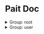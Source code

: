 # Pait Doc
<details><summary>Group: root</summary>

### Name: RaiseTipHandler.post



**Desc**:test pait raise tip

|Author|Status|func|summary|
|---|---|---|---|
|so1n|<font color=#DC143C>abandoned</font>|<abbr title="file:/home/so1n/github/pait/example/param_verify/tornado_example.py;line: 35">RaiseTipHandler.post</abbr>||
- Path: /api/raise_tip$
- Method: post
- Request:
    - Body Param

        |param name|type|default value|description|other|
        |---|---|---|---|---|
        |age|integer|**`Required`**|age|{'exclusiveMinimum': 1, 'exclusiveMaximum': 100}|
        |uid|integer|**`Required`**|user id|{'exclusiveMinimum': 10, 'exclusiveMaximum': 1000}|
        |user_name|string|**`Required`**|user name|{'maxLength': 4, 'minLength': 2}|
    - Header Param

        |param name|type|default value|description|other|
        |---|---|---|---|---|
        |content_type|string|**`Required`**|content-type||
- Response:

    - UserSuccessRespModel

        |status code|media type|description|
        |---|---|---|
        |200|application/json|success response|
        - Header
            {'cookie': 'xxx'}
        - Response Data

            |param name|type|default value|description|other|
            |---|---|---|---|---|
            |code|integer|0|api code||
            |data.age|integer|99|age|{'exclusiveMinimum': 1, 'exclusiveMaximum': 100}|
            |data.content_type|string|application/json|content-type||
            |data.uid|integer|666|user id|{'exclusiveMinimum': 10, 'exclusiveMaximum': 1000}|
            |data.user_name|string|mock_name|user name|{'maxLength': 10, 'minLength': 2}|
            |msg|string|success|api status msg||
        - Example Response Json Data

            ```json
            {
              "code": 0,
              "msg": "success",
              "data": {
                "uid": 666,
                "user_name": "mock_name",
                "age": 99,
                "sex": "man",
                "content_type": "application/json"
              }
            }
            ```

    - FailRespModel

        |status code|media type|description|
        |---|---|---|
        |200|application/json|fail response|
        - Response Data

            |param name|type|default value|description|other|
            |---|---|---|---|---|
            |code|integer|1|api code||
            |msg|string|fail|api status msg||
        - Example Response Json Data

            ```json
            {
              "code": 1,
              "msg": "fail"
            }
            ```


### Name: TestPaitModelHanler.post



**Desc**:Test Field

|Author|Status|func|summary|
|---|---|---|---|
|so1n|<font color=#00BFFF>test</font>|<abbr title="file:/home/so1n/github/pait/example/param_verify/tornado_example.py;line: 283">TestPaitModelHanler.post</abbr>||
- Path: /api/pait_model$
- Method: post
- Request:
    - Body Param

        |param name|type|default value|description|other|
        |---|---|---|---|---|
        |age|integer|**`Required`**|age|{'exclusiveMinimum': 1, 'exclusiveMaximum': 100}|
    - Header Param

        |param name|type|default value|description|other|
        |---|---|---|---|---|
        |user-agent|string|**`Required`**|user agent||
    - Query Param

        |param name|type|default value|description|other|
        |---|---|---|---|---|
        |uid|integer|**`Required`**|user id|{'exclusiveMinimum': 10, 'exclusiveMaximum': 1000}|
        |user_name|string|**`Required`**|user name|{'maxLength': 4, 'minLength': 2}|
- Response:

    - UserSuccessRespModel

        |status code|media type|description|
        |---|---|---|
        |200|application/json|success response|
        - Header
            {'cookie': 'xxx'}
        - Response Data

            |param name|type|default value|description|other|
            |---|---|---|---|---|
            |code|integer|0|api code||
            |data.age|integer|99|age|{'exclusiveMinimum': 1, 'exclusiveMaximum': 100}|
            |data.content_type|string|application/json|content-type||
            |data.uid|integer|666|user id|{'exclusiveMinimum': 10, 'exclusiveMaximum': 1000}|
            |data.user_name|string|mock_name|user name|{'maxLength': 10, 'minLength': 2}|
            |msg|string|success|api status msg||
        - Example Response Json Data

            ```json
            {
              "code": 0,
              "msg": "success",
              "data": {
                "uid": 666,
                "user_name": "mock_name",
                "age": 99,
                "sex": "man",
                "content_type": "application/json"
              }
            }
            ```

    - FailRespModel

        |status code|media type|description|
        |---|---|---|
        |200|application/json|fail response|
        - Response Data

            |param name|type|default value|description|other|
            |---|---|---|---|---|
            |code|integer|1|api code||
            |msg|string|fail|api status msg||
        - Example Response Json Data

            ```json
            {
              "code": 1,
              "msg": "fail"
            }
            ```


### Name: TestDependContextmanagerHanler.get

|Author|Status|func|summary|
|---|---|---|---|
|so1n|<font color=#00BFFF>test</font>|<abbr title="file:/home/so1n/github/pait/example/param_verify/tornado_example.py;line: 295">TestDependContextmanagerHanler.get</abbr>||
- Path: /api/check_depend_contextmanager$
- Method: get
- Request:
    - Query Param

        |param name|type|default value|description|other|
        |---|---|---|---|---|
        |is_raise|boolean|False|None||
        |uid|integer|**`Required`**|user id|{'exclusiveMinimum': 10, 'exclusiveMaximum': 1000}|
- Response:

    - SuccessRespModel

        |status code|media type|description|
        |---|---|---|
        |200|application/json|success response|
        - Response Data

            |param name|type|default value|description|other|
            |---|---|---|---|---|
            |code|integer|0|api code||
            |msg|string|success|api status msg||
        - Example Response Json Data

            ```json
            {
              "code": 0,
              "msg": "success"
            }
            ```


### Name: TestDependAsyncContextmanagerHanler.get

|Author|Status|func|summary|
|---|---|---|---|
|so1n|<font color=#00BFFF>test</font>|<abbr title="file:/home/so1n/github/pait/example/param_verify/tornado_example.py;line: 303">TestDependAsyncContextmanagerHanler.get</abbr>||
- Path: /api/check_depend_async_contextmanager$
- Method: get
- Request:
    - Query Param

        |param name|type|default value|description|other|
        |---|---|---|---|---|
        |is_raise|boolean|False|None||
        |uid|integer|**`Required`**|user id|{'exclusiveMinimum': 10, 'exclusiveMaximum': 1000}|
- Response:

    - SuccessRespModel

        |status code|media type|description|
        |---|---|---|
        |200|application/json|success response|
        - Response Data

            |param name|type|default value|description|other|
            |---|---|---|---|---|
            |code|integer|0|api code||
            |msg|string|success|api status msg||
        - Example Response Json Data

            ```json
            {
              "code": 0,
              "msg": "success"
            }
            ```


### Name: TestPreDependContextmanagerHanler.get

|Author|Status|func|summary|
|---|---|---|---|
|so1n|<font color=#00BFFF>test</font>|<abbr title="file:/home/so1n/github/pait/example/param_verify/tornado_example.py;line: 311">TestPreDependContextmanagerHanler.get</abbr>||
- Path: /api/check_pre_depend_contextmanager$
- Method: get
- Request:
    - Query Param

        |param name|type|default value|description|other|
        |---|---|---|---|---|
        |is_raise|boolean|False|None||
        |uid|integer|**`Required`**|user id|{'exclusiveMinimum': 10, 'exclusiveMaximum': 1000}|
- Response:

    - SuccessRespModel

        |status code|media type|description|
        |---|---|---|
        |200|application/json|success response|
        - Response Data

            |param name|type|default value|description|other|
            |---|---|---|---|---|
            |code|integer|0|api code||
            |msg|string|success|api status msg||
        - Example Response Json Data

            ```json
            {
              "code": 0,
              "msg": "success"
            }
            ```


### Name: TestPreDependAsyncContextmanagerHanler.get

|Author|Status|func|summary|
|---|---|---|---|
|so1n|<font color=#00BFFF>test</font>|<abbr title="file:/home/so1n/github/pait/example/param_verify/tornado_example.py;line: 325">TestPreDependAsyncContextmanagerHanler.get</abbr>||
- Path: /api/check_pre_depend_async_contextmanager$
- Method: get
- Request:
    - Query Param

        |param name|type|default value|description|other|
        |---|---|---|---|---|
        |is_raise|boolean|False|None||
        |uid|integer|**`Required`**|user id|{'exclusiveMinimum': 10, 'exclusiveMaximum': 1000}|
- Response:

    - SuccessRespModel

        |status code|media type|description|
        |---|---|---|
        |200|application/json|success response|
        - Response Data

            |param name|type|default value|description|other|
            |---|---|---|---|---|
            |code|integer|0|api code||
            |msg|string|success|api status msg||
        - Example Response Json Data

            ```json
            {
              "code": 0,
              "msg": "success"
            }
            ```


### Name: GetRedocHtmlHandle.get

|Author|Status|func|summary|
|---|---|---|---|
||undefined|<abbr title="file:/home/so1n/github/pait/pait/app/tornado/_route.py;line: 58">add_doc_route.<locals>.GetRedocHtmlHandle.get</abbr>||
- Path: /redoc$
- Method: get
- Request:
    - Query Param

        |param name|type|default value|description|other|
        |---|---|---|---|---|
        |pin_code|string||None||
- Response:


### Name: GetSwaggerUiHtmlHandle.get

|Author|Status|func|summary|
|---|---|---|---|
||undefined|<abbr title="file:/home/so1n/github/pait/pait/app/tornado/_route.py;line: 63">add_doc_route.<locals>.GetSwaggerUiHtmlHandle.get</abbr>||
- Path: /swagger$
- Method: get
- Request:
    - Query Param

        |param name|type|default value|description|other|
        |---|---|---|---|---|
        |pin_code|string||None||
- Response:


### Name: OpenApiHandle.get

|Author|Status|func|summary|
|---|---|---|---|
||undefined|<abbr title="file:/home/so1n/github/pait/pait/app/tornado/_route.py;line: 68">add_doc_route.<locals>.OpenApiHandle.get</abbr>||
- Path: /openapi.json$
- Method: get
- Request:
    - Query Param

        |param name|type|default value|description|other|
        |---|---|---|---|---|
        |pin_code|string||None||
- Response:


</details><details><summary>Group: user</summary>

### Name: TestGetHandler.get



**Desc**:Test Field

|Author|Status|func|summary|
|---|---|---|---|
|so1n|<font color=#32CD32>release</font>|<abbr title="file:/home/so1n/github/pait/example/param_verify/tornado_example.py;line: 100">TestGetHandler.get</abbr>||
- Path: /api/get/(?P<age>\w+)$
- Method: get
- Request:
    - Multiquery Param

        |param name|type|default value|description|other|
        |---|---|---|---|---|
        |multi_user_name|array|**`Required`**|user name|{'maxLength': 4, 'minLength': 2, 'items': {'type': 'string', 'minLength': 2, 'maxLength': 4}}|
    - Path Param

        |param name|type|default value|description|other|
        |---|---|---|---|---|
        |age|integer|**`Required`**|age||
    - Query Param

        |param name|type|default value|description|other|
        |---|---|---|---|---|
        |email|string|example@xxx.com|user email||
        |sex|enum|Only choose from: `man`,`woman`|sex|{'enum': ['man', 'woman']}|
        |uid|integer|**`Required`**|user id|{'exclusiveMinimum': 10, 'exclusiveMaximum': 1000}|
        |user_name|string|**`Required`**|user name|{'maxLength': 4, 'minLength': 2}|
- Response:

    - UserSuccessRespModel2

        |status code|media type|description|
        |---|---|---|
        |200|application/json|success response|
        - Header
            {'cookie': 'xxx'}
        - Response Data

            |param name|type|default value|description|other|
            |---|---|---|---|---|
            |code|integer|0|api code||
            |data.age|integer|**`Required`**|age|{'exclusiveMinimum': 1, 'exclusiveMaximum': 100, 'example': 99}|
            |data.email|string|**`Required`**|user email|{'example': 'example@so1n.me'}|
            |data.multi_user_name|array|**`Required`**|user name|{'maxLength': 4, 'minLength': 2, 'example': ('mock_name',), 'items': {'type': 'string', 'minLength': 2, 'maxLength': 4}}|
            |data.uid|integer|**`Required`**|user id|{'exclusiveMinimum': 10, 'exclusiveMaximum': 1000, 'example': 666}|
            |data.user_name|string|**`Required`**|user name|{'maxLength': 10, 'minLength': 2, 'example': 'mock_name'}|
            |msg|string|success|api status msg||
        - Example Response Json Data

            ```json
            {
              "code": 0,
              "msg": "success",
              "data": {
                "uid": 666,
                "user_name": "mock_name",
                "multi_user_name": [],
                "sex": "man",
                "age": 99,
                "email": "example@so1n.me"
              }
            }
            ```

    - FailRespModel

        |status code|media type|description|
        |---|---|---|
        |200|application/json|fail response|
        - Response Data

            |param name|type|default value|description|other|
            |---|---|---|---|---|
            |code|integer|1|api code||
            |msg|string|fail|api status msg||
        - Example Response Json Data

            ```json
            {
              "code": 1,
              "msg": "fail"
            }
            ```


### Name: TestMockHandler.get



**Desc**:Test Field

|Author|Status|func|summary|
|---|---|---|---|
|so1n|<font color=#32CD32>release</font>|<abbr title="file:/home/so1n/github/pait/example/param_verify/tornado_example.py;line: 134">TestMockHandler.get</abbr>||
- Path: /api/mock/(?P<age>\w+)$
- Method: get
- Request:
    - Multiquery Param

        |param name|type|default value|description|other|
        |---|---|---|---|---|
        |multi_user_name|array|**`Required`**|user name|{'maxLength': 4, 'minLength': 2, 'items': {'type': 'string', 'minLength': 2, 'maxLength': 4}}|
    - Path Param

        |param name|type|default value|description|other|
        |---|---|---|---|---|
        |age|integer|**`Required`**|age||
    - Query Param

        |param name|type|default value|description|other|
        |---|---|---|---|---|
        |email|string|example@xxx.com|user email||
        |sex|enum|Only choose from: `man`,`woman`|sex|{'enum': ['man', 'woman']}|
        |uid|integer|**`Required`**|user id|{'exclusiveMinimum': 10, 'exclusiveMaximum': 1000}|
        |user_name|string|**`Required`**|user name|{'maxLength': 4, 'minLength': 2}|
- Response:

    - UserSuccessRespModel2

        |status code|media type|description|
        |---|---|---|
        |200|application/json|success response|
        - Header
            {'cookie': 'xxx'}
        - Response Data

            |param name|type|default value|description|other|
            |---|---|---|---|---|
            |code|integer|0|api code||
            |data.age|integer|**`Required`**|age|{'exclusiveMinimum': 1, 'exclusiveMaximum': 100, 'example': 99}|
            |data.email|string|**`Required`**|user email|{'example': 'example@so1n.me'}|
            |data.multi_user_name|array|**`Required`**|user name|{'maxLength': 4, 'minLength': 2, 'example': ('mock_name',), 'items': {'type': 'string', 'minLength': 2, 'maxLength': 4}}|
            |data.uid|integer|**`Required`**|user id|{'exclusiveMinimum': 10, 'exclusiveMaximum': 1000, 'example': 666}|
            |data.user_name|string|**`Required`**|user name|{'maxLength': 10, 'minLength': 2, 'example': 'mock_name'}|
            |msg|string|success|api status msg||
        - Example Response Json Data

            ```json
            {
              "code": 0,
              "msg": "success",
              "data": {
                "uid": 666,
                "user_name": "mock_name",
                "multi_user_name": [],
                "sex": "man",
                "age": 99,
                "email": "example@so1n.me"
              }
            }
            ```

    - FailRespModel

        |status code|media type|description|
        |---|---|---|
        |200|application/json|fail response|
        - Response Data

            |param name|type|default value|description|other|
            |---|---|---|---|---|
            |code|integer|1|api code||
            |msg|string|fail|api status msg||
        - Example Response Json Data

            ```json
            {
              "code": 1,
              "msg": "fail"
            }
            ```


### Name: TestPostHandler.post



**Desc**:Test Method:Post Pydantic Model

|Author|Status|func|summary|
|---|---|---|---|
|so1n|<font color=#32CD32>release</font>|<abbr title="file:/home/so1n/github/pait/example/param_verify/tornado_example.py;line: 56">TestPostHandler.post</abbr>||
- Path: /api/post$
- Method: post
- Request:
    - Body Param

        |param name|type|default value|description|other|
        |---|---|---|---|---|
        |age|integer|**`Required`**|age|{'exclusiveMinimum': 1, 'exclusiveMaximum': 100}|
        |sex|enum|Only choose from: `man`,`woman`|sex|{'enum': ['man', 'woman']}|
        |uid|integer|**`Required`**|user id|{'exclusiveMinimum': 10, 'exclusiveMaximum': 1000}|
        |user_name|string|**`Required`**|user name|{'maxLength': 4, 'minLength': 2}|
    - Header Param

        |param name|type|default value|description|other|
        |---|---|---|---|---|
        |Content-Type|string|**`Required`**|content-type||
- Response:

    - UserSuccessRespModel

        |status code|media type|description|
        |---|---|---|
        |200|application/json|success response|
        - Header
            {'cookie': 'xxx'}
        - Response Data

            |param name|type|default value|description|other|
            |---|---|---|---|---|
            |code|integer|0|api code||
            |data.age|integer|99|age|{'exclusiveMinimum': 1, 'exclusiveMaximum': 100}|
            |data.content_type|string|application/json|content-type||
            |data.uid|integer|666|user id|{'exclusiveMinimum': 10, 'exclusiveMaximum': 1000}|
            |data.user_name|string|mock_name|user name|{'maxLength': 10, 'minLength': 2}|
            |msg|string|success|api status msg||
        - Example Response Json Data

            ```json
            {
              "code": 0,
              "msg": "success",
              "data": {
                "uid": 666,
                "user_name": "mock_name",
                "age": 99,
                "sex": "man",
                "content_type": "application/json"
              }
            }
            ```

    - FailRespModel

        |status code|media type|description|
        |---|---|---|
        |200|application/json|fail response|
        - Response Data

            |param name|type|default value|description|other|
            |---|---|---|---|---|
            |code|integer|1|api code||
            |msg|string|fail|api status msg||
        - Example Response Json Data

            ```json
            {
              "code": 1,
              "msg": "fail"
            }
            ```


### Name: TestDependHandler.post



**Desc**:Test Method:Post request, Pydantic Model

|Author|Status|func|summary|
|---|---|---|---|
|so1n|<font color=#32CD32>release</font>|<abbr title="file:/home/so1n/github/pait/example/param_verify/tornado_example.py;line: 79">TestDependHandler.post</abbr>||
- Path: /api/depend$
- Method: post
- Request:
    - Body Param

        |param name|type|default value|description|other|
        |---|---|---|---|---|
        |age|integer|**`Required`**|age|{'exclusiveMinimum': 1, 'exclusiveMaximum': 100}|
    - Header Param

        |param name|type|default value|description|other|
        |---|---|---|---|---|
        |user-agent|string|**`Required`**|user agent||
    - Query Param

        |param name|type|default value|description|other|
        |---|---|---|---|---|
        |uid|integer|**`Required`**|user id|{'exclusiveMinimum': 10, 'exclusiveMaximum': 1000}|
        |user_name|string|**`Required`**|user name|{'maxLength': 4, 'minLength': 2}|
- Response:

    - UserSuccessRespModel

        |status code|media type|description|
        |---|---|---|
        |200|application/json|success response|
        - Header
            {'cookie': 'xxx'}
        - Response Data

            |param name|type|default value|description|other|
            |---|---|---|---|---|
            |code|integer|0|api code||
            |data.age|integer|99|age|{'exclusiveMinimum': 1, 'exclusiveMaximum': 100}|
            |data.content_type|string|application/json|content-type||
            |data.uid|integer|666|user id|{'exclusiveMinimum': 10, 'exclusiveMaximum': 1000}|
            |data.user_name|string|mock_name|user name|{'maxLength': 10, 'minLength': 2}|
            |msg|string|success|api status msg||
        - Example Response Json Data

            ```json
            {
              "code": 0,
              "msg": "success",
              "data": {
                "uid": 666,
                "user_name": "mock_name",
                "age": 99,
                "sex": "man",
                "content_type": "application/json"
              }
            }
            ```

    - FailRespModel

        |status code|media type|description|
        |---|---|---|
        |200|application/json|fail response|
        - Response Data

            |param name|type|default value|description|other|
            |---|---|---|---|---|
            |code|integer|1|api code||
            |msg|string|fail|api status msg||
        - Example Response Json Data

            ```json
            {
              "code": 1,
              "msg": "fail"
            }
            ```


### Name: TestOtherFieldHandler.post

|Author|Status|func|summary|
|---|---|---|---|
|so1n|<font color=#32CD32>release</font>|<abbr title="file:/home/so1n/github/pait/example/param_verify/tornado_example.py;line: 252">TestOtherFieldHandler.post</abbr>||
- Path: /api/other_field$
- Method: post
- Request:
    - Cookie Param

        |param name|type|default value|description|other|
        |---|---|---|---|---|
        |cookie|object|**`Required`**|cookie||
    - File Param

        |param name|type|default value|description|other|
        |---|---|---|---|---|
        |upload_file|object|**`Required`**|upload file||
    - Form Param

        |param name|type|default value|description|other|
        |---|---|---|---|---|
        |a|string|**`Required`**|form data||
        |b|string|**`Required`**|form data||
    - Multiform Param

        |param name|type|default value|description|other|
        |---|---|---|---|---|
        |c|array|**`Required`**|form data|{'items': {'type': 'string'}}|
- Response:


### Name: TestSameAliasHandler.get

|Author|Status|func|summary|
|---|---|---|---|
|so1n|<font color=#32CD32>release</font>|<abbr title="file:/home/so1n/github/pait/example/param_verify/tornado_example.py;line: 239">TestSameAliasHandler.get</abbr>||
- Path: /api/same_alias$
- Method: get
- Request:
    - Header Param

        |param name|type|default value|description|other|
        |---|---|---|---|---|
        |token|string||None||
    - Query Param

        |param name|type|default value|description|other|
        |---|---|---|---|---|
        |token|string||None||
- Response:


### Name: TestCbvHandler.get



**Desc**:Text Pydantic Model and Field

|Author|Status|func|summary|
|---|---|---|---|
|so1n|<font color=#32CD32>release</font>|<abbr title="file:/home/so1n/github/pait/example/param_verify/tornado_example.py;line: 341">TestCbvHandler.get</abbr>||
- Path: /api/cbv$
- Method: get
- Request:
    - Header Param

        |param name|type|default value|description|other|
        |---|---|---|---|---|
        |user-agent|string|**`Required`**|ua||
    - Query Param

        |param name|type|default value|description|other|
        |---|---|---|---|---|
        |age|integer|**`Required`**|age|{'exclusiveMinimum': 1, 'exclusiveMaximum': 100}|
        |email|string|example@xxx.com|user email||
        |uid|integer|**`Required`**|user id|{'exclusiveMinimum': 10, 'exclusiveMaximum': 1000}|
        |user_name|string|**`Required`**|user name|{'maxLength': 4, 'minLength': 2}|
- Response:

    - UserSuccessRespModel2

        |status code|media type|description|
        |---|---|---|
        |200|application/json|success response|
        - Header
            {'cookie': 'xxx'}
        - Response Data

            |param name|type|default value|description|other|
            |---|---|---|---|---|
            |code|integer|0|api code||
            |data.age|integer|**`Required`**|age|{'exclusiveMinimum': 1, 'exclusiveMaximum': 100, 'example': 99}|
            |data.email|string|**`Required`**|user email|{'example': 'example@so1n.me'}|
            |data.multi_user_name|array|**`Required`**|user name|{'maxLength': 4, 'minLength': 2, 'example': ('mock_name',), 'items': {'type': 'string', 'minLength': 2, 'maxLength': 4}}|
            |data.uid|integer|**`Required`**|user id|{'exclusiveMinimum': 10, 'exclusiveMaximum': 1000, 'example': 666}|
            |data.user_name|string|**`Required`**|user name|{'maxLength': 10, 'minLength': 2, 'example': 'mock_name'}|
            |msg|string|success|api status msg||
        - Example Response Json Data

            ```json
            {
              "code": 0,
              "msg": "success",
              "data": {
                "uid": 666,
                "user_name": "mock_name",
                "multi_user_name": [],
                "sex": "man",
                "age": 99,
                "email": "example@so1n.me"
              }
            }
            ```

    - FailRespModel

        |status code|media type|description|
        |---|---|---|
        |200|application/json|fail response|
        - Response Data

            |param name|type|default value|description|other|
            |---|---|---|---|---|
            |code|integer|1|api code||
            |msg|string|fail|api status msg||
        - Example Response Json Data

            ```json
            {
              "code": 1,
              "msg": "fail"
            }
            ```


### Name: TestCbvHandler.post



**Desc**:test cbv post method

|Author|Status|func|summary|
|---|---|---|---|
|so1n|<font color=#32CD32>release</font>|<abbr title="file:/home/so1n/github/pait/example/param_verify/tornado_example.py;line: 359">TestCbvHandler.post</abbr>||
- Path: /api/cbv$
- Method: post
- Request:
    - Body Param

        |param name|type|default value|description|other|
        |---|---|---|---|---|
        |age|integer|**`Required`**|age|{'exclusiveMinimum': 1, 'exclusiveMaximum': 100}|
        |uid|integer|**`Required`**|user id|{'exclusiveMinimum': 10, 'exclusiveMaximum': 1000}|
        |user_name|string|**`Required`**|user name|{'maxLength': 4, 'minLength': 2}|
    - Header Param

        |param name|type|default value|description|other|
        |---|---|---|---|---|
        |user-agent|string|**`Required`**|ua||
- Response:

    - UserSuccessRespModel

        |status code|media type|description|
        |---|---|---|
        |200|application/json|success response|
        - Header
            {'cookie': 'xxx'}
        - Response Data

            |param name|type|default value|description|other|
            |---|---|---|---|---|
            |code|integer|0|api code||
            |data.age|integer|99|age|{'exclusiveMinimum': 1, 'exclusiveMaximum': 100}|
            |data.content_type|string|application/json|content-type||
            |data.uid|integer|666|user id|{'exclusiveMinimum': 10, 'exclusiveMaximum': 1000}|
            |data.user_name|string|mock_name|user name|{'maxLength': 10, 'minLength': 2}|
            |msg|string|success|api status msg||
        - Example Response Json Data

            ```json
            {
              "code": 0,
              "msg": "success",
              "data": {
                "uid": 666,
                "user_name": "mock_name",
                "age": 99,
                "sex": "man",
                "content_type": "application/json"
              }
            }
            ```

    - FailRespModel

        |status code|media type|description|
        |---|---|---|
        |200|application/json|fail response|
        - Response Data

            |param name|type|default value|description|other|
            |---|---|---|---|---|
            |code|integer|1|api code||
            |msg|string|fail|api status msg||
        - Example Response Json Data

            ```json
            {
              "code": 1,
              "msg": "fail"
            }
            ```


### Name: TestCheckParamHandler.get



**Desc**:Test check param

|Author|Status|func|summary|
|---|---|---|---|
|so1n|<font color=#32CD32>release</font>|<abbr title="file:/home/so1n/github/pait/example/param_verify/tornado_example.py;line: 169">TestCheckParamHandler.get</abbr>||
- Path: /api/check_param$
- Method: get
- Request:
    - Query Param

        |param name|type|default value|description|other|
        |---|---|---|---|---|
        |age|integer|**`Required`**|age|{'exclusiveMinimum': 1, 'exclusiveMaximum': 100}|
        |alias_user_name|string|None|user name|{'maxLength': 4, 'minLength': 2}|
        |birthday|string|None|birthday||
        |email|string|example@xxx.com|user email||
        |sex|enum|Only choose from: `man`,`woman`|sex|{'enum': ['man', 'woman']}|
        |uid|integer|**`Required`**|user id|{'exclusiveMinimum': 10, 'exclusiveMaximum': 1000}|
        |user_name|string|None|user name|{'maxLength': 4, 'minLength': 2}|
- Response:

    - UserSuccessRespModel2

        |status code|media type|description|
        |---|---|---|
        |200|application/json|success response|
        - Header
            {'cookie': 'xxx'}
        - Response Data

            |param name|type|default value|description|other|
            |---|---|---|---|---|
            |code|integer|0|api code||
            |data.age|integer|**`Required`**|age|{'exclusiveMinimum': 1, 'exclusiveMaximum': 100, 'example': 99}|
            |data.email|string|**`Required`**|user email|{'example': 'example@so1n.me'}|
            |data.multi_user_name|array|**`Required`**|user name|{'maxLength': 4, 'minLength': 2, 'example': ('mock_name',), 'items': {'type': 'string', 'minLength': 2, 'maxLength': 4}}|
            |data.uid|integer|**`Required`**|user id|{'exclusiveMinimum': 10, 'exclusiveMaximum': 1000, 'example': 666}|
            |data.user_name|string|**`Required`**|user name|{'maxLength': 10, 'minLength': 2, 'example': 'mock_name'}|
            |msg|string|success|api status msg||
        - Example Response Json Data

            ```json
            {
              "code": 0,
              "msg": "success",
              "data": {
                "uid": 666,
                "user_name": "mock_name",
                "multi_user_name": [],
                "sex": "man",
                "age": 99,
                "email": "example@so1n.me"
              }
            }
            ```

    - FailRespModel

        |status code|media type|description|
        |---|---|---|
        |200|application/json|fail response|
        - Response Data

            |param name|type|default value|description|other|
            |---|---|---|---|---|
            |code|integer|1|api code||
            |msg|string|fail|api status msg||
        - Example Response Json Data

            ```json
            {
              "code": 1,
              "msg": "fail"
            }
            ```


### Name: TestCheckRespHandler.get



**Desc**:Test check param

|Author|Status|func|summary|
|---|---|---|---|
|so1n|<font color=#32CD32>release</font>|<abbr title="file:/home/so1n/github/pait/example/param_verify/tornado_example.py;line: 206">TestCheckRespHandler.get</abbr>||
- Path: /api/check_resp$
- Method: get
- Request:
    - Query Param

        |param name|type|default value|description|other|
        |---|---|---|---|---|
        |age|integer|**`Required`**|age|{'exclusiveMinimum': 1, 'exclusiveMaximum': 100}|
        |display_age|integer|0|display_age||
        |email|string|example@xxx.com|user email||
        |uid|integer|**`Required`**|user id|{'exclusiveMinimum': 10, 'exclusiveMaximum': 1000}|
        |user_name|string|None|user name|{'maxLength': 4, 'minLength': 2}|
- Response:

    - UserSuccessRespModel3

        |status code|media type|description|
        |---|---|---|
        |200|application/json|success response|
        - Header
            {'cookie': 'xxx'}
        - Response Data

            |param name|type|default value|description|other|
            |---|---|---|---|---|
            |code|integer|0|api code||
            |data.age|integer|**`Required`**|age|{'exclusiveMinimum': 1, 'exclusiveMaximum': 100}|
            |data.email|string|**`Required`**|user email||
            |data.uid|integer|**`Required`**|user id|{'exclusiveMinimum': 10, 'exclusiveMaximum': 1000}|
            |data.user_name|string|**`Required`**|user name|{'maxLength': 4, 'minLength': 2}|
            |msg|string|success|api status msg||
        - Example Response Json Data

            ```json
            {
              "code": 0,
              "msg": "success",
              "data": {
                "uid": 0,
                "user_name": "",
                "age": 0,
                "email": ""
              }
            }
            ```

    - FailRespModel

        |status code|media type|description|
        |---|---|---|
        |200|application/json|fail response|
        - Response Data

            |param name|type|default value|description|other|
            |---|---|---|---|---|
            |code|integer|1|api code||
            |msg|string|fail|api status msg||
        - Example Response Json Data

            ```json
            {
              "code": 1,
              "msg": "fail"
            }
            ```


</details>

